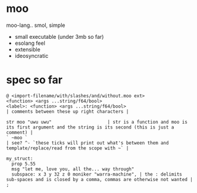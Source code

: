 # moo
moo-lang.. smol, simple

- small executable (under 3mb so far)
- esolang feel
- extensible
- ideosyncratic

# spec so far
```moo
@ <import-filename/with/slashes/and/without.moo ext>
<function> <args ...string/f64/bool>
<label>: <function> <args ...string/f64/bool>
| comments between these up right characters |

str moo "uwu uwu"                     | str is a function and moo is its first argument and the string is its second (this is just a comment) | 
` ~moo `
| see? ^- `these ticks will print out what's between them and template/replace/read from the scope with ~` |

my_struct:
  prop 5.55
  msg "let me, love you, all the... way through"
  subspace: x 3 y 32 z 0 moniker "warra-machine", | the : delimits sub-spaces and is closed by a comma, commas are otherwise not wanted |
;

```
